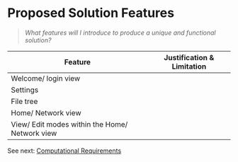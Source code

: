 # Proposed Solution Features
> *What features will I introduce to produce a unique and functional solution?*

| Feature | Justification & Limitation |
|---|---|
| Welcome/ login view |  |
| Settings |  |
| File tree |  |
| Home/ Network view |  |
| View/ Edit modes within the Home/ Network view |  |

See next: [Computational Requirements](1.6-computational_requirements.md)
